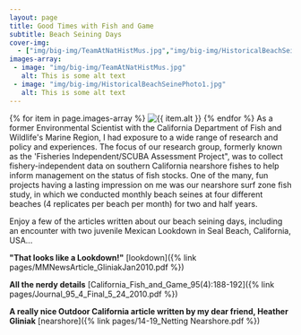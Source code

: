 ```yaml
---
layout: page
title: Good Times with Fish and Game
subtitle: Beach Seining Days
cover-img: 
  - ["img/big-img/TeamAtNatHistMus.jpg","img/big-img/HistoricalBeachSeinePhoto1.jpg"]
images-array:
 - image: "img/big-img/TeamAtNatHistMus.jpg"
   alt: This is some alt text
 - image: "img/big-img/HistoricalBeachSeinePhoto1.jpg"
   alt: This is some alt text
---
```

{% for item in page.images-array %}
  <img class="img-responsive" src="img/portfolio/{{ item.image }}" alt="{{ item.alt }}">
{% endfor %}
As a former Environmental Scientist with the California Department of Fish and Wildlife's Marine Region, I had exposure to a wide range of research and policy and experiences. The focus of our research group, formerly known as the 'Fisheries Independent/SCUBA Assessment Project", was to collect fishery-independent data on southern California nearshore fishes to help inform management on the status of fish stocks. One of the many, fun projects having a lasting impression on me was our nearshore surf zone fish study, in which we conducted monthly beach seines at four different beaches (4 replicates per beach per month) for two and half years.

Enjoy a few of the articles written about our beach seining days, including an encounter with two juvenile Mexican Lookdown in Seal Beach, California, USA...

**"That looks like a Lookdown!"** [lookdown]({% link pages/MMNewsArticle_GliniakJan2010.pdf %}) 

**All the nerdy details** [California_Fish_and_Game_95(4):188-192]({% link pages/Journal_95_4_Final_5_24_2010.pdf %}) 

**A really nice Outdoor California article written by my dear friend, Heather Gliniak** [nearshore]({% link pages/14-19_Netting Nearshore.pdf %})

